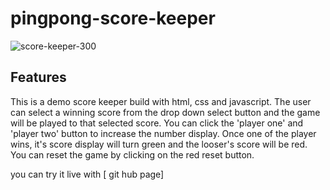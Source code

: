 # pingpong-score-keeper
![score-keeper-300](https://user-images.githubusercontent.com/71079290/150672007-5582abd4-2e9d-4377-b59f-5713e6e43a48.png)


## Features

This is a demo score keeper build with html, css and javascript. The user can select a winning score from the drop down select button 
and the game will be played to that selected score. You can click the 'player one' and 'player two' button to increase the number display. 
Once one of the player wins, it's score display will turn green and the looser's score will be red. You can reset the game by clicking on the red reset button.

you can try it live with [ git hub page]
